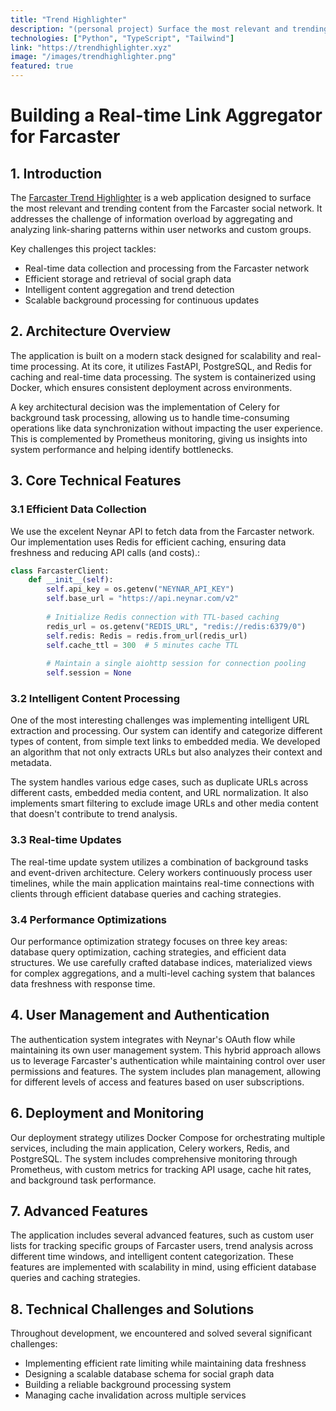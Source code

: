 ```yaml
---
title: "Trend Highlighter"
description: "(personal project) Surface the most relevant and trending content from the Farcaster social network."
technologies: ["Python", "TypeScript", "Tailwind"]
link: "https://trendhighlighter.xyz"
image: "/images/trendhighlighter.png"
featured: true
---
```


# Building a Real-time Link Aggregator for Farcaster

## 1. Introduction

The [Farcaster Trend Highlighter](https://trendhighlighter.xyz) is a web application designed to surface the most relevant and trending content from the Farcaster social network. It addresses the challenge of information overload by aggregating and analyzing link-sharing patterns within user networks and custom groups.

Key challenges this project tackles:
- Real-time data collection and processing from the Farcaster network
- Efficient storage and retrieval of social graph data
- Intelligent content aggregation and trend detection
- Scalable background processing for continuous updates

## 2. Architecture Overview

The application is built on a modern stack designed for scalability and real-time processing. At its core, it utilizes FastAPI, PostgreSQL, and Redis for caching and real-time data processing. The system is containerized using Docker, which ensures consistent deployment across environments.

A key architectural decision was the implementation of Celery for background task processing, allowing us to handle time-consuming operations like data synchronization without impacting the user experience. This is complemented by Prometheus monitoring, giving us insights into system performance and helping identify bottlenecks.

## 3. Core Technical Features

### 3.1 Efficient Data Collection

We use the excelent Neynar API to fetch data from the Farcaster network. Our implementation uses Redis for efficient caching, ensuring data freshness and reducing API calls (and costs).:

```python
class FarcasterClient:
    def __init__(self):
        self.api_key = os.getenv("NEYNAR_API_KEY")
        self.base_url = "https://api.neynar.com/v2"
        
        # Initialize Redis connection with TTL-based caching
        redis_url = os.getenv("REDIS_URL", "redis://redis:6379/0")
        self.redis: Redis = redis.from_url(redis_url)
        self.cache_ttl = 300  # 5 minutes cache TTL
        
        # Maintain a single aiohttp session for connection pooling
        self.session = None
```

### 3.2 Intelligent Content Processing

One of the most interesting challenges was implementing intelligent URL extraction and processing. Our system can identify and categorize different types of content, from simple text links to embedded media. We developed an algorithm that not only extracts URLs but also analyzes their context and metadata.

The system handles various edge cases, such as duplicate URLs across different casts, embedded media content, and URL normalization. It also implements smart filtering to exclude image URLs and other media content that doesn't contribute to trend analysis.

### 3.3 Real-time Updates

The real-time update system utilizes a combination of background tasks and event-driven architecture. Celery workers continuously process user timelines, while the main application maintains real-time connections with clients through efficient database queries and caching strategies.

### 3.4 Performance Optimizations

Our performance optimization strategy focuses on three key areas: database query optimization, caching strategies, and efficient data structures. We use carefully crafted database indices, materialized views for complex aggregations, and a multi-level caching system that balances data freshness with response time.

## 4. User Management and Authentication

The authentication system integrates with Neynar's OAuth flow while maintaining its own user management system. This hybrid approach allows us to leverage Farcaster's authentication while maintaining control over user permissions and features. The system includes plan management, allowing for different levels of access and features based on user subscriptions.

## 6. Deployment and Monitoring

Our deployment strategy utilizes Docker Compose for orchestrating multiple services, including the main application, Celery workers, Redis, and PostgreSQL. The system includes comprehensive monitoring through Prometheus, with custom metrics for tracking API usage, cache hit rates, and background task performance.

## 7. Advanced Features

The application includes several advanced features, such as custom user lists for tracking specific groups of Farcaster users, trend analysis across different time windows, and intelligent content categorization. These features are implemented with scalability in mind, using efficient database queries and caching strategies.

## 8. Technical Challenges and Solutions

Throughout development, we encountered and solved several significant challenges:
- Implementing efficient rate limiting while maintaining data freshness
- Designing a scalable database schema for social graph data
- Building a reliable background processing system
- Managing cache invalidation across multiple services

